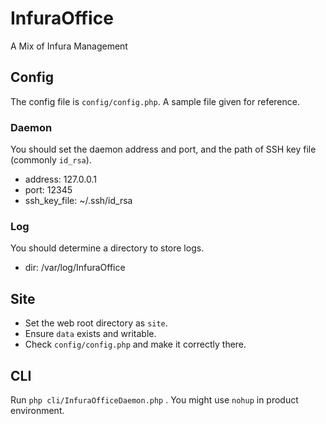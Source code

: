 # InfuraOffice
A Mix of Infura Management

## Config

The config file is `config/config.php`. A sample file given for reference.

### Daemon

You should set the daemon address and port, and the path of SSH key file (commonly `id_rsa`).

* address: 127.0.0.1
* port: 12345
* ssh_key_file: ~/.ssh/id_rsa

### Log

You should determine a directory to store logs.

* dir: /var/log/InfuraOffice

## Site

* Set the web root directory as `site`.
* Ensure `data` exists and writable.
* Check `config/config.php` and make it correctly there.

## CLI

Run `php cli/InfuraOfficeDaemon.php` . You might use `nohup` in product environment. 